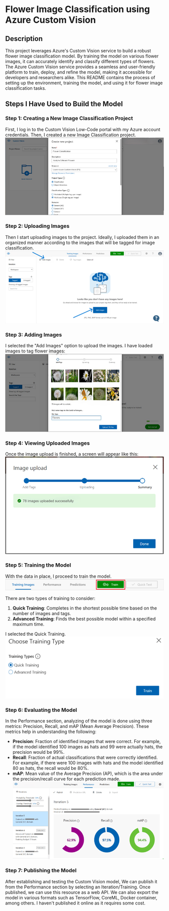 # Flower Image Classification using Azure Custom Vision

## Description

This project leverages Azure's Custom Vision service to build a robust flower image classification model. By training the model on various flower images, it can accurately identify and classify different types of flowers. The Azure Custom Vision service provides a seamless and user-friendly platform to train, deploy, and refine the model, making it accessible for developers and researchers alike. This README contains the process of setting up the environment, training the model, and using it for flower image classification tasks.

## Steps I Have Used to Build the Model

### Step 1: Creating a New Image Classification Project

First, I log in to the Custom Vision Low-Code portal with my Azure account credentials. Then, I created a new Image Classification project.  
![Step 1](./Resources/New%20Project.png)

### Step 2: Uploading Images

Then I start uploading images to the project. Ideally, I uploaded them in an organized manner according to the images that will be tagged for image classification.  
![Step 2](./Resources/Add%20Image.png)

### Step 3: Adding Images

I selected the "Add Images" option to upload the images. I have loaded images to tag flower images:  
![Step 3](./Resources/Upload%20Image.jpg)

### Step 4: Viewing Uploaded Images

Once the image upload is finished, a screen will appear like this:  
![Step 4](./Resources/Upload%20Success.png)

### Step 5: Training the Model

With the data in place, I proceed to train the model.
![Step 5](./Resources/Train.png)

There are two types of training to consider: 

1. **Quick Training**: Completes in the shortest possible time based on the number of images and tags.
2. **Advanced Training**: Finds the best possible model within a specified maximum time.  

I selected the Quick Training.
![Step 5.1](./Resources/Train%20Type.png)

### Step 6: Evaluating the Model

In the Performance section, analyzing of the model is done using three metrics: Precision, Recall, and mAP (Mean Average Precision). These metrics help in understanding the following:

- **Precision**: Fraction of identified images that were correct. For example, if the model identified 100 images as hats and 99 were actually hats, the precision would be 99%.
- **Recall**: Fraction of actual classifications that were correctly identified. For example, if there were 100 images with hats and the model identified 80 as hats, the recall would be 80%.
- **mAP**: Mean value of the Average Precision (AP), which is the area under the precision/recall curve for each prediction made.  
![Step 6](./Resources/Evaluation.png)

### Step 7: Publishing the Model

After establishing and testing the Custom Vision model, We can publish it from the Performance section by selecting an Iteration/Training. Once published, we can use this resource as a web API. We can also export the model in various formats such as TensorFlow, CoreML, Docker container, among others. I haven't published it online as it requires some cost.

